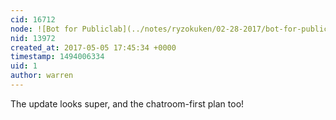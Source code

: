 ```yaml
---
cid: 16712
node: ![Bot for Publiclab](../notes/ryzokuken/02-28-2017/bot-for-publiclab)
nid: 13972
created_at: 2017-05-05 17:45:34 +0000
timestamp: 1494006334
uid: 1
author: warren
---
```


The update looks super, and the chatroom-first plan too!